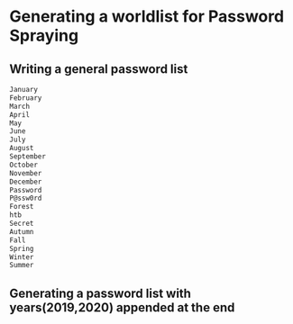 # Generating a worldlist for Password Spraying
## Writing a general password list
```bash
January
February
March
April
May
June
July
August
September
October
November
December
Password
P@ssw0rd
Forest
htb
Secret
Autumn
Fall
Spring
Winter
Summer
```
## Generating  a password list with years(2019,2020) appended at the end
